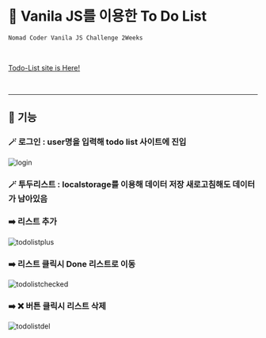 # 💎 Vanila JS를 이용한 To Do List
    Nomad Coder Vanila JS Challenge 2Weeks

</br>

<a href="https://hong99cone.github.io/todolist-nomad/" target="_blank">Todo-List site is Here!</a>

</br>

----
## 🔧 기능
### 🪄 로그인  : user명을 입력해 todo list 사이트에 진입
![login](https://user-images.githubusercontent.com/99633277/166267595-9e0a090f-bab4-44fd-980b-a57720dcb590.gif)



### 🪄 투두리스트  : localstorage를 이용해 데이터 저장 새로고침해도 데이터가 남아있음  
### ➡️ 리스트 추가  
![todolistplus](https://user-images.githubusercontent.com/99633277/166259261-775c486b-5429-42c5-a871-a6e5366d255b.gif)
### ➡️ 리스트 클릭시 Done 리스트로 이동
![todolistchecked](https://user-images.githubusercontent.com/99633277/166268137-c00d6531-1da7-406d-bf8b-22dfcdb58f1b.gif)
### ➡️ ❌ 버튼 클릭시 리스트 삭제
![todolistdel](https://user-images.githubusercontent.com/99633277/166268161-c4b09a52-c329-49f9-a682-197b91ab468a.gif)